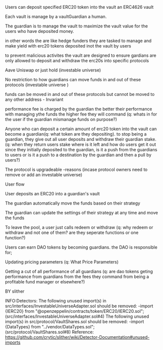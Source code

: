 Users can deposit specified ERC20 token into the vault an ERC4626 vault

Each vault is manage by a vaultGuardian a human. 

The guardian is to manage the vault to maximize the vault value for the users who have deposited money.

 in other words the are like hedge funders they are tasked to manage and make yield with erc20 tokens deposited inot the vault by users 

 to prevent malicious activites the vault are designed to ensure gardians are only allowed to deposit and withdraw the erc20s into specific protocols 

 Aave Uniswap or just hold (investable universe)

 No restriction to how guardians can move funds in and out of these protocols (investable universe )

 funds can be moved in and out of these protocols but cannot be moved to any other address - Invariant 

 performance fee is charged by the guardian the better their performance with managing ythe funds the higher fee they will command (q: whats in for the user if the guardian mismanage funds on purpose?)

 Anyone who can deposit a certain amount of erc20 token into the vault can become a guardian(q: what token are they depositing). to stop being a guardian, they give out all user deposits and withdraw their guardian stake. (q: when they return users stake where is it left and how do users get it out since they initially deposited to the guardian, is it a push from the guardians to users or is it a push to a destination by the guardian and then a pull by users?)

 The protocol is upgradeable -reasons (incase protocol owners need to remove or add an investable universe)


User flow

User deposits an ERC20 into a guardian's vault

The guardian automatically move the funds based on their strategy

The guardian can update the settings of their strategy at any time and move the funds

To leave the pool, a user just calls redeem or withdraw (q: why redeem or withdraw and not one of them? are they seperate functions or one function?)

Users can earn DAO tokens by becoming guardians. the DAO is responsible for;

Updating pricing parameters (q: What Price Parameters)

Getting a cut of all performance of all guardians (q: are dao tokens geting performance from guardians from the fees they command from being a profitable fund manager or elsewhere?)

BY slither 

INFO:Detectors:
The following unused import(s) in src/interfaces/InvestableUniverseAdapter.sol should be removed:
        -import {IERC20} from "@openzeppelin/contracts/token/ERC20/IERC20.sol"; (src/interfaces/InvestableUniverseAdapter.sol#4)
The following unused import(s) in src/protocol/VaultShares.sol should be removed:
        -import {DataTypes} from "../vendor/DataTypes.sol"; (src/protocol/VaultShares.sol#8)
Reference: https://github.com/crytic/slither/wiki/Detector-Documentation#unused-imports

